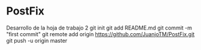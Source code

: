 PostFix
=======

Desarrollo de la hoja de trabajo 2
git init
git add README.md
git commit -m "first commit"
git remote add origin https://github.com/JuanjoTM/PostFix.git
git push -u origin master
